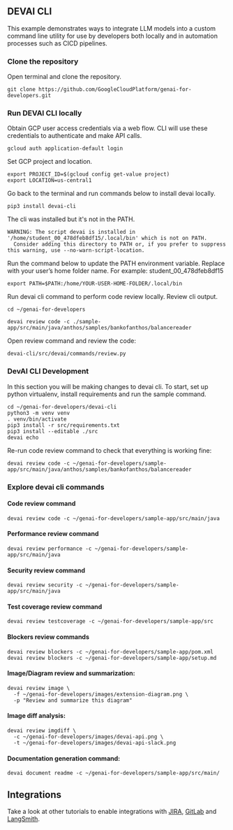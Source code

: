 ## DEVAI CLI

This example demonstrates ways to integrate LLM models into a custom command line utility for use by developers both locally and in automation processes such as CICD pipelines.

### Clone the repository
Open terminal and clone the repository.

```
git clone https://github.com/GoogleCloudPlatform/genai-for-developers.git
```

### Run DEVAI CLI locally

Obtain GCP user access credentials via a web flow. CLI will use these credentials to authenticate and make API calls.
```
gcloud auth application-default login
```

Set GCP project and location.
```
export PROJECT_ID=$(gcloud config get-value project)
export LOCATION=us-central1
```

Go back to the terminal and run commands below to install devai locally.
```
pip3 install devai-cli
```

The cli was installed but it's not in the PATH.

```
WARNING: The script devai is installed in '/home/student_00_478dfeb8df15/.local/bin' which is not on PATH.
  Consider adding this directory to PATH or, if you prefer to suppress this warning, use --no-warn-script-location.
```

Run the command below to update the PATH environment variable. Replace with your user’s home folder name. For example: student_00_478dfeb8df15

```
export PATH=$PATH:/home/YOUR-USER-HOME-FOLDER/.local/bin
```


Run devai cli command to perform code review locally. Review cli output.
```
cd ~/genai-for-developers

devai review code -c ./sample-app/src/main/java/anthos/samples/bankofanthos/balancereader

```

Open review command and review the code:

```
devai-cli/src/devai/commands/review.py
```

### DevAI CLI Development
In this section you will be making changes to devai cli. 
To start, set up python virtualenv, install requirements and run the sample command.

```
cd ~/genai-for-developers/devai-cli
python3 -m venv venv
. venv/bin/activate
pip3 install -r src/requirements.txt
pip3 install --editable ./src
devai echo
```

Re-run code review command to check that everything is working fine:

```
devai review code -c ~/genai-for-developers/sample-app/src/main/java/anthos/samples/bankofanthos/balancereader
```

### Explore devai cli commands


#### Code review command
```
devai review code -c ~/genai-for-developers/sample-app/src/main/java
```


#### Performance review command
```
devai review performance -c ~/genai-for-developers/sample-app/src/main/java
```


#### Security review command
```
devai review security -c ~/genai-for-developers/sample-app/src/main/java
```

#### Test coverage review command
```
devai review testcoverage -c ~/genai-for-developers/sample-app/src
```



#### Blockers review commands
```
devai review blockers -c ~/genai-for-developers/sample-app/pom.xml
devai review blockers -c ~/genai-for-developers/sample-app/setup.md
```

#### Image/Diagram review and summarization:

```
devai review image \
  -f ~/genai-for-developers/images/extension-diagram.png \
  -p "Review and summarize this diagram"
```

#### Image diff analysis:

```
devai review imgdiff \
  -c ~/genai-for-developers/images/devai-api.png \
  -t ~/genai-for-developers/images/devai-api-slack.png  
```

#### Documentation generation command:

```
devai document readme -c ~/genai-for-developers/sample-app/src/main/
```

## Integrations

Take a look at other tutorials to enable integrations with [JIRA](./setup-jira.md), [GitLab](./setup-gitlab.md) and [LangSmith](./setup-langsmith.md).







